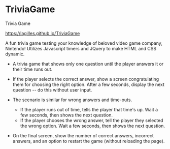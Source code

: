# TriviaGame

Trivia Game

https://lagilles.github.io/TriviaGame

A fun trivia game testing your knowledge of beloved video game company, Nintendo! Utilizes Javascript timers and JQuery to make HTML and CSS dynamic.

- A trivia game that shows only one question until the player answers it or their time runs out.

- If the player selects the correct answer, show a screen congratulating them for choosing the right option. After a few seconds, display the next question -- do this without user input.

- The scenario is similar for wrong answers and time-outs.

  - If the player runs out of time, tells the player that time's up. Wait a few seconds, then shows the next question.
  - If the player chooses the wrong answer, tell the player they selected the wrong option. Wait a few seconds, then shows the next question.

- On the final screen, show the number of correct answers, incorrect answers, and an option to restart the game (without reloading the page).
